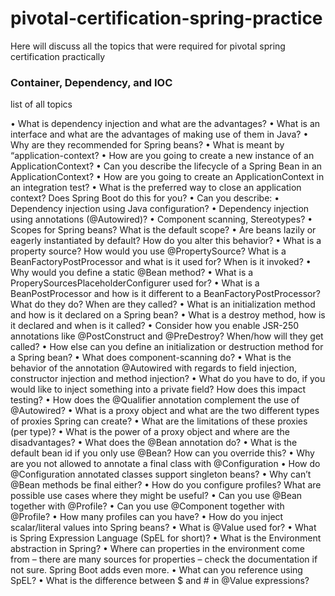 # pivotal-certification-spring-practice

Here will discuss all the topics that were required for pivotal spring certification practically

### Container, Dependency, and IOC

list of all topics

• What is dependency injection and what are the advantages?
• What is an interface and what are the advantages of making use of them in Java?
• Why are they recommended for Spring beans?
• What is meant by “application-context?
• How are you going to create a new instance of an ApplicationContext?
• Can you describe the lifecycle of a Spring Bean in an ApplicationContext?
• How are you going to create an ApplicationContext in an integration test?
• What is the preferred way to close an application context? Does Spring Boot do this for
you?
• Can you describe:
• Dependency injection using Java configuration?
• Dependency injection using annotations (@Autowired)?
• Component scanning, Stereotypes?
• Scopes for Spring beans? What is the default scope?
• Are beans lazily or eagerly instantiated by default? How do you alter this behavior?
• What is a property source? How would you use @PropertySource?
What is a BeanFactoryPostProcessor and what is it used for? When is it invoked?
• Why would you define a static @Bean method?
• What is a ProperySourcesPlaceholderConfigurer used for?
• What is a BeanPostProcessor and how is it different to a BeanFactoryPostProcessor?
What do they do? When are they called?
• What is an initialization method and how is it declared on a Spring bean?
• What is a destroy method, how is it declared and when is it called?
• Consider how you enable JSR-250 annotations like @PostConstruct and
@PreDestroy? When/how will they get called?
• How else can you define an initialization or destruction method for a Spring bean?
• What does component-scanning do?
• What is the behavior of the annotation @Autowired with regards to field injection,
constructor injection and method injection?
• What do you have to do, if you would like to inject something into a private field? How does
this impact testing?
• How does the @Qualifier annotation complement the use of @Autowired?
• What is a proxy object and what are the two different types of proxies Spring can create?
• What are the limitations of these proxies (per type)?
• What is the power of a proxy object and where are the disadvantages?
• What does the @Bean annotation do?
• What is the default bean id if you only use @Bean? How can you override this?
• Why are you not allowed to annotate a final class with @Configuration
• How do @Configuration annotated classes support singleton beans?
• Why can’t @Bean methods be final either?
• How do you configure profiles? What are possible use cases where they might be useful?
• Can you use @Bean together with @Profile?
• Can you use @Component together with @Profile?
• How many profiles can you have?
• How do you inject scalar/literal values into Spring beans?
• What is @Value used for?
• What is Spring Expression Language (SpEL for short)?
• What is the Environment abstraction in Spring?
• Where can properties in the environment come from – there are many sources for
properties – check the documentation if not sure. Spring Boot adds even more.
• What can you reference using SpEL?
• What is the difference between $ and # in @Value expressions?
